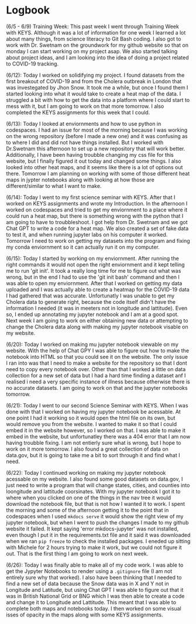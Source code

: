 # Logbook

(6/5 - 6/9) Training Week: This past week I went through Training Week with KEYS. Although it was a lot of information for one week I learned a lot about many things, from science literacy to Git Bash coding. I also got to work with Dr. Swetnam on the groundwork for my github website so that on monday I can start working on my project asap. We also started talking about project ideas, and I am looking into the idea of doing a project related to COVID-19 tracking. 

(6/12): Today I worked on solidifying my project. I found datasets from the first breakout of COVID-19 and from the Cholera outbreak in London that was investegated by Jhon Snow. It took me a while, but once I found them I started looking into what it would take to create a heat map of the data. I struggled a bit with how to get the data into a platform where I could start to mess with it, but I am going to work on that more tomorrow. I also completed the KEYS assignments for this week that I could.

(6/13): Today I looked at enviornments and how to use python in codespaces. I had an issue for most of the morning because I was working on the wrong repository (before I made a new one) and it was confusing as to where I did and did not have things installed. But I worked with Dr.Swetnam this afternoon to set up a new repository that will work better. Additionally, I have been having troubble changing my css file for this website, but I finally figured it out today and changed some things. I also looked into other heat maps, and it seems like there is a lot of options out there. Tomorrow I am planning on working with some of those different heat maps in jypter notebooks along with looking at how those are different/similar to what I want to make.

(6/14): Today I went to my first science seminar with KEYS. After that I worked on KEYS assignments and wrote my Introduction. In the afternoon I worked on codespaces and tried to get my enviornment to a place where it could run a heat map, but there is something wrong with the python that I am going to have to troubbleshoot. I got help from Dr. Swetnam and we got Chat GPT to write a code for a heat map. We also created a set of fake data to test it, and when running jupyter labs on his computer it worked. Tomorrow I need to work on getting my datasets into the program and fixing my conda enviornment so it can actually run it on my computer.

(6/15): Today I started by working on my enviornment. After running the right commands it would not open the right enviornment and it kept telling me to run 'git init'. It took a really long time for me to figure out what was wrong, but in the end I had to use the 'git init bash' command and then I was able to open my enviornment. After that I worked on getting my data uploaded and I was actually able to create a heatmap for the COVID-19 data I had gathered that was accurate. Unfortunatly I was unable to get my Cholera data to generate right, because the code itself didn't have the information I needed (it was in meeters not in longitude and lattitude). Even so, I ended up annotating my jupyter notebook and I am at a good spot. Next week I am going to work on either obtaining new data or attempting to change the Cholera data along with making my jupyter notebook visable on my website.

(6/20): Today I worked on making mu jupyter notebook viewable on my website. With the help of Chat GPY I was able to figure out how to make the notebook into HTML so that you could see it on the website. The only issue I ran into was that I need to make a website for the repository so that I dont need to copy every notebook over. Other than that I worked a little on data collection for a new set of data but I had a hard time finding a dataset anf I realised i need a very specific instance of illness because otherwise there is no accurate datasets. I am going to work on that and the jupyter notebooks tomorrow.

(6/21): Today I went to our second Science Seminar with KEYS. When I was done with that I worked on having my jupyter notebook be acessable. At one point I had it working so it would open the html file on its own, but would remove you from the website. I wanted to make it so that I could embed it in the website however, so I worked on that. I was able to make it embed in the website, but unfortunatley there was a 404 error that I am now having troubble fixing. I am not entierly sure what is wrong, but I hope to work on it more tomorrow. I also found a great collection of data on data.gov, but it is going to take me a bit to sort through it and find what I need.

(6/22): Today I continued working on making my jupyter notebook acessable on my website. I also found some good datasets on data.gov, I just need to write a program that will change states, cities, and counties into loongitude and lattitude coorsinates. With my jupyter notebook I got it to where when you clicked on one of the things in the nav tree it would download the notebook file, but that is not how I wanted it to work. I spent the morning and some of the afternoon getting it to the point that in codespaces when I used `mkdocs serve` it would show the right view of my jupyter notebook, but when I went to push the changes I made to my github website it failed. It kept saying 'error mkdocs-jupyter' was not installed, even though I put it in the requirements.txt file and it said it was downloaded when we ran `pip freeze` to check the installed packages. I eneded up sitting with Michele for 2 hours trying to make it work, but we could not figure it out. That is the first thing I am going to work on next week.

(6/26): Today I was finally able to make all of my code work. I was able to get the Jypyter Notebooks to render using a `.gitignore` file (I am not entirely sure why that worked). I also have been thinking that I needed to find a new set of data because the Snow data was in X and Y not in Longitude and Latitude, but using Chat GPT I was able to figure out that it was in British National Grid or BNG which I was then able to create a code and change it to Longitude and Lattitude. This meant that I was able to complete both maps and notebooks today. I then worked on some visual isses of opacity in the maps along with some KEYS assignments. 